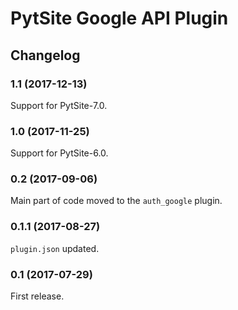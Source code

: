 # PytSite Google API Plugin


## Changelog


### 1.1 (2017-12-13)

Support for PytSite-7.0.


### 1.0 (2017-11-25)

Support for PytSite-6.0.


### 0.2 (2017-09-06)

Main part of code moved to the `auth_google` plugin.


### 0.1.1 (2017-08-27)

`plugin.json` updated.


### 0.1 (2017-07-29)

First release.
